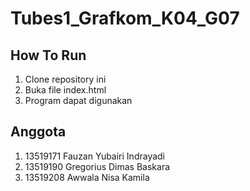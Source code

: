 # Tubes1_Grafkom_K04_G07

## How To Run
1. Clone repository ini
2. Buka file index.html
3. Program dapat digunakan

## Anggota
1. 13519171 Fauzan Yubairi Indrayadi
2. 13519190	Gregorius Dimas Baskara
3. 13519208	Awwala Nisa Kamila
